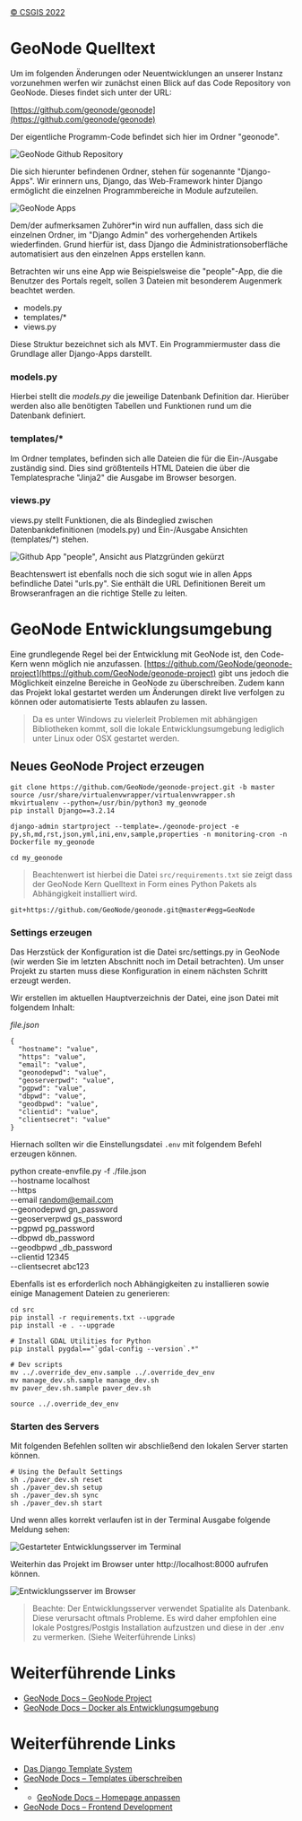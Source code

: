 <!-- the Menu -->
<link rel="stylesheet" media="all" href="../styles.css" />
<div id="logo"><a href="https://csgis.de">© CSGIS 2022</a></div>
<div id="menu"></div>
<div id="jumpMenu"></div>
<script src="../menu.js"></script>
<script src="../jumpmenu.js"></script>
<!-- the Menu -->


# GeoNode Quelltext

Um im folgenden Änderungen oder Neuentwicklungen an unserer Instanz vorzunehmen werfen wir zunächst einen Blick auf das Code Repository von GeoNode. Dieses findet sich unter der URL:

[https://github.com/geonode/geonode](https://github.com/geonode/geonode)

Der eigentliche Programm-Code befindet sich hier im Ordner "geonode".

![GeoNode Github Repository](images/github_geonode.jpeg)

Die sich hierunter befindenen Ordner, stehen für sogenannte "Django-Apps". Wir erinnern uns, Django, das Web-Framework hinter Django ermöglicht die einzelnen Programmbereiche in Module aufzuteilen.

![GeoNode Apps](images/github_apps.jpeg)

Dem/der aufmerksamen Zuhörer*in  wird nun auffallen, dass sich die einzelnen Ordner, im "Django Admin" des vorhergehenden Artikels wiederfinden. Grund hierfür ist, dass Django die Administrationsoberfläche automatisiert aus den einzelnen Apps erstellen kann.  

Betrachten wir uns eine App wie Beispielsweise die "people"-App, die die Benutzer des Portals regelt, sollen 3 Dateien mit besonderem Augenmerk beachtet werden.

- models.py
- templates/*
- views.py

Diese Struktur bezeichnet sich als MVT. Ein Programmiermuster dass die Grundlage aller Django-Apps darstellt.

### models.py
Hierbei stellt die *models.py* die jeweilige Datenbank Definition dar. Hierüber werden also alle benötigten Tabellen und Funktionen rund um die Datenbank definiert.

### templates/*
Im Ordner templates, befinden sich alle Dateien die für die Ein-/Ausgabe zuständig sind. Dies sind größtenteils HTML Dateien die über die Templatesprache "Jinja2" die Ausgabe im Browser besorgen.

### views.py
views.py stellt Funktionen, die als Bindeglied zwischen Datenbankdefinitionen (models.py) und Ein-/Ausgabe Ansichten (templates/*) stehen.

![Github App "people", Ansicht aus Platzgründen gekürzt](images/github_people.jpeg)

Beachtenswert ist ebenfalls noch die sich sogut wie in allen Apps befindliche Datei "urls.py". Sie enthält die URL Definitionen Bereit um Browseranfragen an die richtige Stelle zu leiten. 


# GeoNode Entwicklungsumgebung

Eine grundlegende Regel bei der Entwicklung mit GeoNode ist, den Code-Kern wenn möglich nie anzufassen. [https://github.com/GeoNode/geonode-project](https://github.com/GeoNode/geonode-project) gibt uns jedoch die Möglichkeit einzelne Bereiche in GeoNode zu überschreiben. Zudem kann das Projekt lokal gestartet werden um Änderungen direkt live verfolgen zu können oder automatisierte Tests ablaufen zu lassen.

> Da es unter Windows zu vielerleit Problemen mit abhängigen Bibliotheken kommt, soll die lokale Entwicklungsumgebung lediglich unter Linux oder OSX gestartet werden.

## Neues GeoNode Project erzeugen

```
git clone https://github.com/GeoNode/geonode-project.git -b master
source /usr/share/virtualenvwrapper/virtualenvwrapper.sh
mkvirtualenv --python=/usr/bin/python3 my_geonode
pip install Django==3.2.14

django-admin startproject --template=./geonode-project -e py,sh,md,rst,json,yml,ini,env,sample,properties -n monitoring-cron -n Dockerfile my_geonode

cd my_geonode
```

> Beachtenwert ist hierbei die Datei `src/requirements.txt` sie zeigt dass der GeoNode Kern Quelltext in Form eines Python Pakets als Abhängigkeit installiert wird.

```
git+https://github.com/GeoNode/geonode.git@master#egg=GeoNode
```


### Settings erzeugen

Das Herzstück der Konfiguration ist die Datei src/settings.py in GeoNode (wir werden Sie im letzten Abschnitt noch im Detail betrachten). Um unser Projekt zu starten muss diese Konfiguration in einem nächsten Schritt erzeugt werden.


Wir erstellen im aktuellen Hauptverzeichnis der Datei, eine json Datei mit folgendem Inhalt:

*file.json*

```
{
  "hostname": "value",
  "https": "value",
  "email": "value",
  "geonodepwd": "value",
  "geoserverpwd": "value",
  "pgpwd": "value",
  "dbpwd": "value",
  "geodbpwd": "value",
  "clientid": "value",
  "clientsecret": "value"
} 
```

Hiernach sollten wir die Einstellungsdatei `.env` mit folgendem Befehl erzeugen können.

python create-envfile.py -f ./file.json \
  --hostname localhost \
  --https \
  --email random@email.com \
  --geonodepwd gn_password \
  --geoserverpwd gs_password \
  --pgpwd pg_password \
  --dbpwd db_password \
  --geodbpwd _db_password \
  --clientid 12345 \
  --clientsecret abc123 

Ebenfalls ist es erforderlich noch Abhängigkeiten zu installieren sowie einige Management Dateien zu generieren:

```
cd src
pip install -r requirements.txt --upgrade
pip install -e . --upgrade

# Install GDAL Utilities for Python
pip install pygdal=="`gdal-config --version`.*"

# Dev scripts
mv ../.override_dev_env.sample ../.override_dev_env
mv manage_dev.sh.sample manage_dev.sh
mv paver_dev.sh.sample paver_dev.sh

source ../.override_dev_env
```


### Starten des Servers

Mit folgenden Befehlen sollten wir abschließend den lokalen Server starten können.

```
# Using the Default Settings
sh ./paver_dev.sh reset
sh ./paver_dev.sh setup
sh ./paver_dev.sh sync
sh ./paver_dev.sh start
```

Und wenn alles korrekt verlaufen ist in der Terminal Ausgabe folgende Meldung sehen:

![Gestarteter Entwicklungsserver im Terminal](images/dev_server_terminal.jpeg)


Weiterhin das Projekt im Browser unter http://localhost:8000 aufrufen können.

![Entwicklungsserver im Browser](images/dev_server_im_browser.jpeg)

> Beachte: Der Entwicklungsserver verwendet Spatialite als Datenbank. Diese verursacht oftmals Probleme. Es wird daher empfohlen eine lokale Postgres/Postgis Installation aufzustzen und diese in der .env zu vermerken. (Siehe Weiterführende Links)

# Weiterführende Links

- [GeoNode Docs – GeoNode Project](https://docs.geonode.org/en/master/install/advanced/project/index.html)
- [GeoNode Docs – Docker als Entwicklungsumgebung](https://docs.geonode.org/en/master/devel/docker/index.html)


# Weiterführende Links

- [Das Django Template System](https://docs.djangoproject.com/en/4.1/topics/templates/)
- [GeoNode Docs – Templates überschreiben](https://docs.geonode.org/en/master/basic/theme/index.html#theming-your-geonode-project)
- - [GeoNode Docs – Homepage anpassen](https://docs.geonode.org/en/master/basic/theme/index.html#modify-geonode-homepage)
- [GeoNode Docs – Frontend Development](https://docs.geonode.org/en/master/contribute/frontend-development/index.html)



